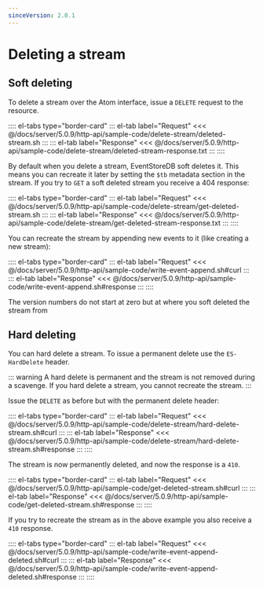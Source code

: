 ```yaml
---
sinceVersion: 2.0.1
---
```


# Deleting a stream

## Soft deleting

To delete a stream over the Atom interface, issue a `DELETE` request to the resource.

:::: el-tabs type="border-card"
::: el-tab label="Request"
<<< @/docs/server/5.0.9/http-api/sample-code/delete-stream/deleted-stream.sh
:::
::: el-tab label="Response"
<<< @/docs/server/5.0.9/http-api/sample-code/delete-stream/deleted-stream-response.txt
:::
::::

By default when you delete a stream, EventStoreDB soft deletes it. This means you can recreate it later by setting the `$tb` metadata section in the stream. If you try to `GET` a soft deleted stream you receive a 404 response:

:::: el-tabs type="border-card"
::: el-tab label="Request"
<<< @/docs/server/5.0.9/http-api/sample-code/delete-stream/get-deleted-stream.sh
:::
::: el-tab label="Response"
<<< @/docs/server/5.0.9/http-api/sample-code/delete-stream/get-deleted-stream-response.txt
:::
::::

You can recreate the stream by appending new events to it (like creating a new stream):

:::: el-tabs type="border-card"
::: el-tab label="Request"
<<< @/docs/server/5.0.9/http-api/sample-code/write-event-append.sh#curl
:::
::: el-tab label="Response"
<<< @/docs/server/5.0.9/http-api/sample-code/write-event-append.sh#response
:::
::::

The version numbers do not start at zero but at where you soft deleted the stream from

## Hard deleting

You can hard delete a stream. To issue a permanent delete use the `ES-HardDelete` header.

::: warning
A hard delete is permanent and the stream is not removed during a scavenge. If you hard delete a stream, you cannot recreate the stream.
:::

Issue the `DELETE` as before but with the permanent delete header:

:::: el-tabs type="border-card"
::: el-tab label="Request"
<<< @/docs/server/5.0.9/http-api/sample-code/delete-stream/hard-delete-stream.sh#curl
:::
::: el-tab label="Response"
<<< @/docs/server/5.0.9/http-api/sample-code/delete-stream/hard-delete-stream.sh#response
:::
::::

The stream is now permanently deleted, and now the response is a `410`.

:::: el-tabs type="border-card"
::: el-tab label="Request"
<<< @/docs/server/5.0.9/http-api/sample-code/get-deleted-stream.sh#curl
:::
::: el-tab label="Response"
<<< @/docs/server/5.0.9/http-api/sample-code/get-deleted-stream.sh#response
:::
::::

If you try to recreate the stream as in the above example you also receive a `410` response.

:::: el-tabs type="border-card"
::: el-tab label="Request"
<<< @/docs/server/5.0.9/http-api/sample-code/write-event-append-deleted.sh#curl
:::
::: el-tab label="Response"
<<< @/docs/server/5.0.9/http-api/sample-code/write-event-append-deleted.sh#response
:::
::::
